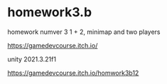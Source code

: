 # homework3.b
homework numver 3 1 + 2, minimap and two players

https://gamedevcourse.itch.io/

unity 2021.3.21f1

https://gamedevcourse.itch.io/homwork3b12
